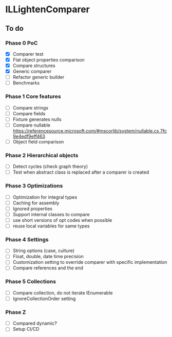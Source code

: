 # ILLightenComparer

## To do

### Phase 0 PoC

- [x] Comparer test
- [x] Flat object properties comparison
- [x] Compare structures
- [x] Generic comparer
- [ ] Refactor generic builder
- [ ] Benchmarks

### Phase 1 Core features

- [ ] Compare strings
- [ ] Compare fields
- [ ] Fixture generates nulls
- [ ] Compare nullable https://referencesource.microsoft.com/#mscorlib/system/nullable.cs,7fc9e4edf9eff463
- [ ] Object field comparison

### Phase 2 Hierarchical objects

- [ ] Detect cycles (check graph theory)
- [ ] Test when abstract class is replaced after a comparer is created

### Phase 3 Optimizations

- [ ] Optimization for integral types
- [ ] Caching for assembly
- [ ] Ignored properties
- [ ] Support internal classes to compare
- [ ] use short versions of opt codes when possible
- [ ] reuse local variables for same types

### Phase 4 Settings

- [ ] String options (case, culture)
- [ ] Float, double, date time precision
- [ ] Customization setting to override comparer with specific implementation
- [ ] Compare references and the end

### Phase 5 Collections

- [ ] Compare collection, do not iterate IEnumerable
- [ ] IgnoreCollectionOrder setting

### Phase Z

- [ ] Compared dynamic?
- [ ] Setup CI/CD

